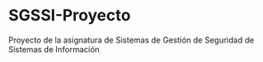 # SGSSI-Proyecto
Proyecto de la asignatura de Sistemas de Gestión de Seguridad de Sistemas de Información
